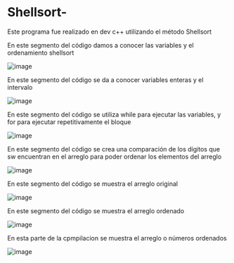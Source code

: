# Shellsort-


Este programa fue realizado en dev c++ utilizando el método Shellsort  

En este segmento del código damos a conocer las variables y el ordenamiento shellsort 

![image](https://user-images.githubusercontent.com/71095993/97500478-423a2500-1935-11eb-9b4b-3a54de865dc2.png)

En este segmento del código se da a conocer variables enteras y el intervalo 

![image](https://user-images.githubusercontent.com/71095993/97500824-e754fd80-1935-11eb-88d6-37e58427bc37.png)

En este segmento del código se utiliza while para ejecutar las variables, y for para ejecutar repetitivamente el bloque 

![image](https://user-images.githubusercontent.com/71095993/97501451-e7093200-1936-11eb-8b4d-51741599f563.png)

En este segmento del código se crea una comparación de los dígitos que sw encuentran en el arreglo para poder ordenar los elementos del arreglo 

![image](https://user-images.githubusercontent.com/71095993/97502642-29cc0980-1939-11eb-8c7e-d92131b923d2.png)

En este segmento del código se muestra el arreglo original 

![image](https://user-images.githubusercontent.com/71095993/97503366-867bf400-193a-11eb-895d-f21392b44d66.png)

En este segmento del código se muestra el arreglo ordenado 

![image](https://user-images.githubusercontent.com/71095993/97503888-803a4780-193b-11eb-86af-c9806e0d18ef.png)

En esta parte de la cpmpilacion se muestra el arreglo o números ordenados 

![image](https://user-images.githubusercontent.com/71095993/97504353-50d80a80-193c-11eb-912d-21ca27350086.png)

